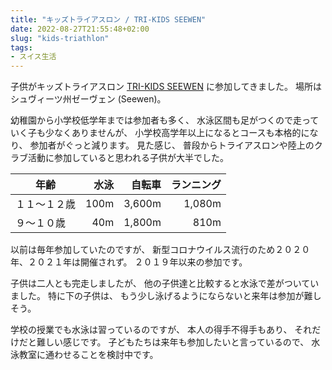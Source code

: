 ```yaml
---
title: "キッズトライアスロン / TRI-KIDS SEEWEN"
date: 2022-08-27T21:55:48+02:00
slug: "kids-triathlon"
tags:
- スイス生活
---
```

子供がキッズトライアスロン [TRI-KIDS SEEWEN](https://www.tri-kids.ch/) に参加してきました。
場所はシュヴィーツ州ゼーヴェン (Seewen)。

幼稚園から小学校低学年までは参加者も多く、
水泳区間も足がつくので走っていく子も少なくありませんが、
小学校高学年以上になるとコースも本格的になり、
参加者がぐっと減ります。
見た感じ、
普段からトライアスロンや陸上のクラブ活動に参加していると思われる子供が大半でした。

| 年齢 | 水泳 | 自転車 | ランニング |
| - | -: | -: | -: |
| １１〜１２歳 | 100m | 3,600m | 1,080m |
| ９〜１０歳 | 40m | 1,800m | 810m |

以前は毎年参加していたのですが、
新型コロナウイルス流行のため２０２０年、２０２１年は開催されず。
２０１９年以来の参加です。

子供は二人とも完走しましたが、
他の子供達と比較すると水泳で差がついていました。
特に下の子供は、
もう少し泳げるようにならないと来年は参加が難しそう。

学校の授業でも水泳は習っているのですが、
本人の得手不得手もあり、
それだけだと難しい感じです。
子どもたちは来年も参加したいと言っているので、
水泳教室に通わせることを検討中です。
